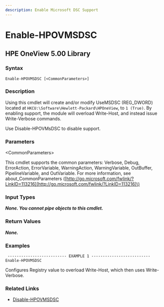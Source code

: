 ```yaml
---
description: Enable Microsoft DSC Support
---
```


# Enable-HPOVMSDSC

## HPE OneView 5.00 Library

### Syntax

```text
Enable-HPOVMSDSC [<CommonParameters>]
```

### Description

Using this cmdlet will create and/or modify UseMSDSC \(REG\_DWORD\) located at `HKCU:\Software\Hewlett-Packard\HPOneView`, to `1 (True)`. By enabling support, the module will overload Write-Host, and instead issue Write-Verbose commands.

Use Disable-HPOVMsDSC to disable support.

### Parameters

&lt;CommonParameters&gt;

This cmdlet supports the common parameters: Verbose, Debug, ErrorAction, ErrorVariable, WarningAction, WarningVariable, OutBuffer, PipelineVariable, and OutVariable. For more information, see about\_CommonParameters \([http://go.microsoft.com/fwlink/?LinkID=113216](http://go.microsoft.com/fwlink/?LinkID=113216)\)

### Input Types

_**None. You cannot pipe objects to this cmdlet.**_

### Return Values

_**None.**_

### Examples

```text
 -------------------------- EXAMPLE 1 --------------------------
Enable-HPOVMSDSC
```

Configures Registry value to overload Write-Host, which then uses Write-Verbose.

### Related Links

* [Disable-HPOVMSDSC](disable-hpovmsdsc.md#hpe-oneview-5-00-library)
